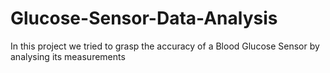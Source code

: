 # Glucose-Sensor-Data-Analysis
In this project we tried to grasp the accuracy of a Blood Glucose Sensor by analysing its measurements
